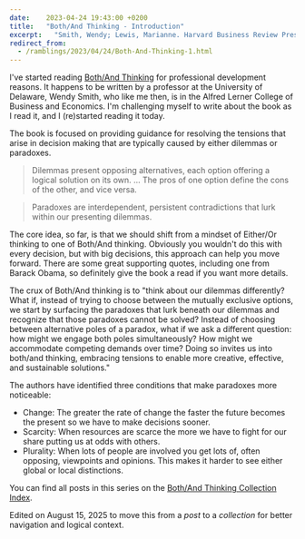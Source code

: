 ```yaml
---
date:    2023-04-24 19:43:00 +0200
title:   "Both/And Thinking - Introduction"
excerpt:   "Smith, Wendy; Lewis, Marianne. Harvard Business Review Press"
redirect_from:
  - /ramblings/2023/04/24/Both-And-Thinking-1.html
---
```


I've started reading [Both/And Thinking](https://bothandthinking.net) for professional development reasons.  It happens to be written by a professor at the University of Delaware, Wendy Smith, who like me then, is in the Alfred Lerner College of Business and Economics.  I'm challenging myself to write about the book as I read it, and I (re)started reading it today.  

The book is focused on providing guidance for resolving the tensions that arise in decision making that are typically caused by either dilemmas or paradoxes.

> Dilemmas present opposing alternatives, each option offering a logical solution on its own. ... The pros of one option define the cons of the other, and vice versa.

> Paradoxes are interdependent, persistent contradictions that lurk within our presenting dilemmas.

The core idea, so far, is that we should shift from a mindset of Either/Or thinking to one of Both/And thinking.  Obviously you wouldn't do this with every decision, but with big decisions, this approach can help you move forward.  There are some great supporting quotes, including one from Barack Obama, so definitely give the book a read if you want more details.

The crux of Both/And thinking is to "think about our dilemmas differently? What if, instead of trying to choose between the mutually exclusive options, we start by surfacing the paradoxes that lurk beneath our dilemmas and recognize that those paradoxes cannot be solved? Instead of choosing between alternative poles of a paradox, what if we ask a different question: how might we engage both poles simultaneously? How might we accommodate competing demands over time? Doing so invites us into both/and thinking, embracing tensions to enable more creative, effective, and sustainable solutions."

The authors have identified three conditions that make paradoxes more noticeable:

- Change: The greater the rate of change the faster the future becomes the present so we have to make decisions sooner.
- Scarcity: When resources are scarce the more we have to fight for our share putting us at odds with others.
- Plurality: When lots of people are involved you get lots of, often opposing, viewpoints and opinions.  This makes it harder to see either global or local distinctions.

You can find all posts in this series on the [Both/And Thinking Collection Index](/colls/both-and-thinking/index.html).

Edited on August 15, 2025 to move this from a *post* to a *collection* for better navigation and logical context.
